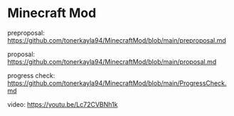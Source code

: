 # Minecraft Mod

preproposal: https://github.com/tonerkayla94/MinecraftMod/blob/main/preproposal.md 

proposal: https://github.com/tonerkayla94/MinecraftMod/blob/main/proposal.md

progress check: https://github.com/tonerkayla94/MinecraftMod/blob/main/ProgressCheck.md

video: https://youtu.be/Lc72CVBNh1k

